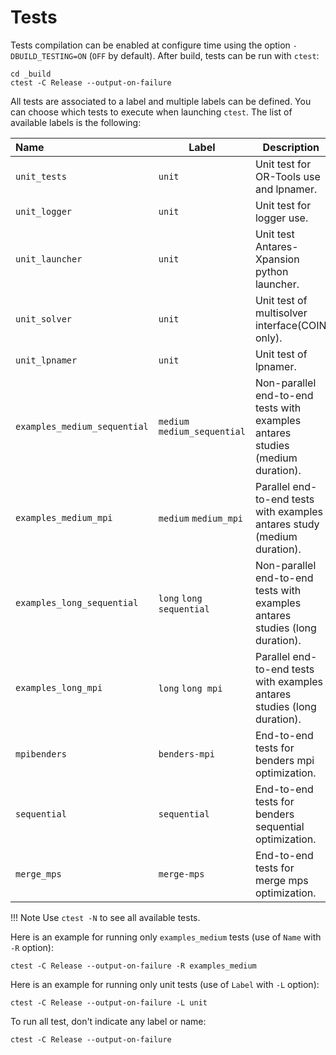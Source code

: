 # Tests

Tests compilation  can be enabled at configure time using the option `-DBUILD_TESTING=ON` (`OFF` by default). After build, tests can be run with `ctest`:

```
cd _build
ctest -C Release --output-on-failure
```

All tests are associated to a label and multiple labels can be defined. You can choose which tests to execute when launching `ctest`. The list of available labels is the following:

| Name     | Label |Description |
|:-------|-----|-----|
| `unit_tests`  | `unit`  | Unit test for OR-Tools use and lpnamer.|
| `unit_logger`  | `unit`  | Unit test for logger use.|
| `unit_launcher`  | `unit`  |Unit test Antares-Xpansion python launcher.|
| `unit_solver`  | `unit`  |Unit test of multisolver interface(COIN only).|
| `unit_lpnamer`  | `unit`  |Unit test of lpnamer.|
| `examples_medium_sequential`  | `medium` `medium_sequential` |Non-parallel end-to-end tests with examples antares studies (medium duration).|
| `examples_medium_mpi`  | `medium` `medium_mpi` |Parallel end-to-end tests with examples antares study (medium duration).|
| `examples_long_sequential`  | `long` `long sequential`  |Non-parallel end-to-end tests with examples antares studies (long duration).|
| `examples_long_mpi`  | `long` `long mpi`  |Parallel end-to-end tests with examples antares studies (long duration).|
| `mpibenders`  | `benders-mpi`  |End-to-end tests for benders mpi optimization.|
| `sequential`  | `sequential`  |End-to-end tests for benders sequential optimization.|
| `merge_mps`  | `merge-mps`  |End-to-end tests for merge mps optimization.|

!!! Note
    Use `ctest -N` to see all available tests.

Here is an example for running only `examples_medium` tests (use of `Name` with `-R` option):

```
ctest -C Release --output-on-failure -R examples_medium
```

Here is an example for running only unit tests (use of `Label` with `-L` option):

```
ctest -C Release --output-on-failure -L unit
```

To run all test, don't indicate any label or name:

```
ctest -C Release --output-on-failure
```
